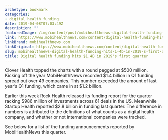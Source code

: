 ```yaml
---
archetype: bookmark
categories:
- digital health funding
date: 2019-04-08T07:03:49Z
description: ""
featuredImage: /img/content/post/mobihealthnews-digital-health-funding-hits-1-4b-in-2019-s-first-quarter.jpg
link: https://www.mobihealthnews.com/content/digital-health-funding-hits-14b-2019s-first-quarter
linkBrand: mobihealthnews.com
linkOriginal: https://www.mobihealthnews.com/content/digital-health-funding-hits-14b-2019s-first-quarter
slug: mobihealthnews-digital-health-funding-hits-1-4b-in-2019-s-first-quarter
title: Digital health funding hits $1.4B in 2019's first quarter
---
```

Clover Health topped the charts with a round pegged at $500 million. Kicking off the year MobiHealthNews recorded $1.4 billion in Q1 funding spread out over 49 companies. This number exceeded the amount of last year’s Q1 funding, which came in at $1.2 billion.
 
Earlier this week Rock Health released its funding report for the quarter racking $986 million of investments across 61 deals in the US. Meanwhile Startup Health reported $2.8 billion in funding last quarter. The difference in numbers is attributed to the definitions of what counts as a digital health company, and whether or not international companies were tracked.
 
See below for a list of the funding announcements reported by MobiHealthNews this quarter.
 


